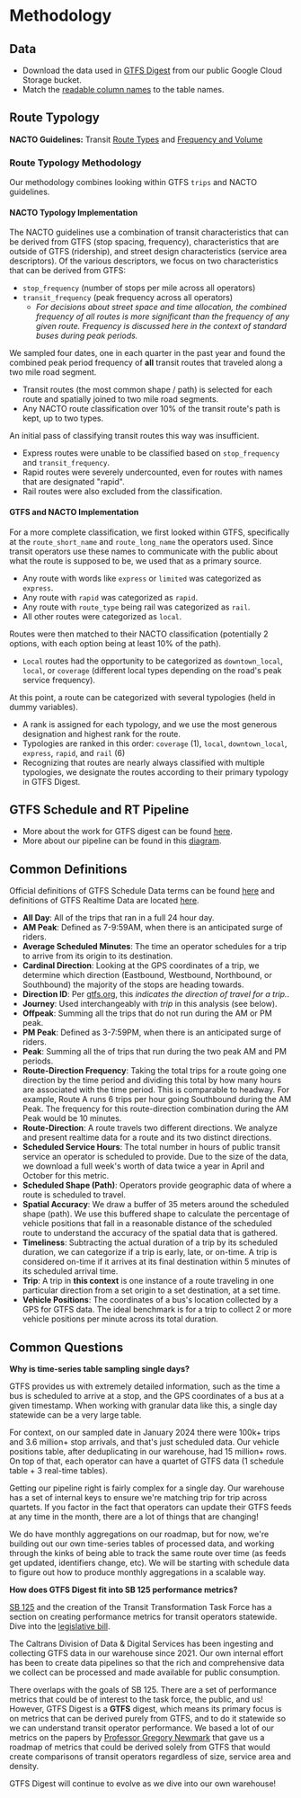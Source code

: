 # Methodology

## Data
* Download the data used in [GTFS Digest](https://console.cloud.google.com/storage/browser/calitp-publish-data-analysis) from our public Google Cloud Storage bucket. 
* Match the [readable column names](https://github.com/cal-itp/data-analyses/blob/main/gtfs_digest/readable.yml) to the table names.

## Route Typology
**NACTO Guidelines:** Transit [Route Types](https://nacto.org/publication/transit-street-design-guide/introduction/service-context/transit-route-types/) and 
[Frequency and Volume](https://nacto.org/publication/transit-street-design-guide/introduction/service-context/transit-frequency-volume/)

### Route Typology Methodology
Our methodology combines looking within GTFS `trips` and NACTO guidelines. 

#### NACTO Typology Implementation
The NACTO guidelines use a combination of transit characteristics that can be derived from GTFS (stop spacing, frequency), characteristics that are outside of GTFS (ridership), and street design characteristics (service area descriptors). Of the various descriptors, we focus on two characteristics that can be derived from GTFS:
* `stop_frequency` (number of stops per mile across all operators)
* `transit_frequency` (peak frequency across all operators)
   * *For decisions about street space and time allocation, the combined frequency of all routes is more significant than the frequency of any given route. Frequency is discussed here in the context of standard buses during peak periods.*

We sampled four dates, one in each quarter in the past year and found the combined peak period frequency of **all** transit routes that traveled along a two mile road segment.
* Transit routes (the most common shape / path) is selected for each route and spatially joined to two mile road segments.
* Any NACTO route classification over 10% of the transit route's path is kept, up to two types. 

An initial pass of classifying transit routes this way was insufficient. 
* Express routes were unable to be classified based on `stop_frequency` and `transit_frequency`.
* Rapid routes were severely undercounted, even for routes with names that are designated "rapid".
* Rail routes were also excluded from the classification.

#### GTFS and NACTO Implementation
For a more complete classification, we first looked within GTFS, specifically at the `route_short_name` and `route_long_name` the operators used. Since transit operators use these names to communicate with the public about what the route is supposed to be, we used that as a primary source.
* Any route with words like `express` or `limited` was categorized as `express`.
* Any route with `rapid` was categorized as `rapid`.
* Any route with `route_type` being rail was categorized as `rail`.
* All other routes were categorized as `local`.

Routes were then matched to their NACTO classification (potentially 2 options, with each option being at least 10% of the path). 
* `Local` routes had the opportunity to be categorized as `downtown_local`, `local`, or `coverage` (different local types depending on the road's peak service frequency). 

At this point, a route can be categorized with several typologies (held in dummy variables). 
* A rank is assigned for each typology, and we use the most generous designation and highest rank for the route.
* Typologies are ranked in this order: `coverage` (1), `local`, `downtown_local`, `express`, `rapid`, and `rail` (6)
* Recognizing that routes are nearly always classified with multiple typologies, we designate the routes according to their primary typology in GTFS Digest.

## GTFS Schedule and RT Pipeline
* More about the work for GTFS digest can be found [here](https://github.com/cal-itp/data-analyses/tree/main/gtfs_digest/).
* More about our pipeline can be found in this [diagram](https://github.com/cal-itp/data-analyses/tree/main/gtfs_funnel/README.md).

## Common Definitions
Official definitions of GTFS Schedule Data terms can be found [here](https://gtfs.org/schedule/reference/) and definitions of GTFS Realtime Data are located [here](https://gtfs.org/realtime/reference/).<br>
* <b>All Day</b>: All of the trips that ran in a full 24 hour day.
* <b>AM Peak</b>: Defined as 7-9:59AM, when there is an anticipated surge of riders.
* <b>Average Scheduled Minutes</b>: The time an operator schedules for a trip to arrive from its origin to its destination.
* <b>Cardinal Direction</b>: Looking at the GPS coordinates of a trip, we determine which direction (Eastbound, Westbound, Northbound, or Southbound) the majority of the stops are heading towards.
* <b>Direction ID</b>: Per [gtfs.org](https://gtfs.org/schedule/reference/), this <i>indicates the direction of travel for a trip.</i>.
* <b>Journey</b>: Used interchangeably with <i>trip</i> in this analysis (see below).
* <b>Offpeak</b>: Summing all the trips that do not run during the AM or PM peak.
* <b>PM Peak</b>: Defined as 3-7:59PM, when there is an anticipated surge of riders.
* <b>Peak</b>: Summing all the of trips that run during the two peak AM and PM periods.
* <b>Route-Direction Frequency</b>: Taking the total trips for a route going one direction by the time period and dividing this total by how many hours are associated with the time period. This is comparable to headway. For example, Route A runs 6 trips per hour going Southbound during the AM Peak. The frequency for this route-direction combination during the AM Peak would be 10 minutes.
* <b>Route-Direction</b>: A route travels two different directions. We analyze and present realtime data for a route and its two distinct directions.
* <b>Scheduled Service Hours</b>: The total number in hours of public transit service an operator is scheduled to provide. Due to the size of the data, we download a full week's worth of data twice a year in April and October for this metric.
* <b>Scheduled Shape (Path)</b>: Operators provide geographic data of where a route is scheduled to travel.
* <b>Spatial Accuracy</b>: We draw a buffer of 35 meters around the scheduled shape (path). We use this buffered shape to calculate the percentage of vehicle positions that fall in a reasonable distance of the scheduled route to understand the accuracy of the spatial data that is gathered.
* <b>Timeliness</b>: Subtracting the actual duration of a trip by its scheduled duration, we can categorize if a trip is early, late, or on-time. A trip is considered on-time if it arrives at its final destination within 5 minutes of its scheduled arrival time.
* <b>Trip</b>: A trip in <b>this context</b> is one instance of a route traveling in one particular direction from a set origin to a set destination, at a set time.
* <b>Vehicle Positions</b>: The coordinates of a bus's location collected by a GPS for GTFS data. The ideal benchmark is for a trip to collect 2 or more vehicle positions per minute across its total duration.

## Common Questions

**Why is time-series table sampling single days?**

GTFS provides us with extremely detailed information, such as the time a bus is scheduled to arrive at a stop, and the GPS coordinates of a bus at a given timestamp. When working with granular data like this, a single day statewide can be a very large table.

For context, on our sampled date in January 2024 there were 100k+ trips and 3.6 million+ stop arrivals, and that's just scheduled data. Our vehicle positions table, after deduplicating in our warehouse, had 15 million+ rows. On top of that, each operator can have a quartet of GTFS data (1 schedule table + 3 real-time tables).

Getting our pipeline right is fairly complex for a single day. Our warehouse has a set of internal keys to ensure we're matching trip for trip across quartets. If you factor in the fact that operators can update their GTFS feeds at any time in the month, there are a lot of things that are changing!

We do have monthly aggregations on our roadmap, but for now, we're building out our own time-series tables of processed data, and working through the kinks of being able to track the same route over time (as feeds get updated, identifiers change, etc). We will be starting with schedule data to figure out how to produce monthly aggregations in a scalable way.

**How does GTFS Digest fit into SB 125 performance metrics?**

[SB 125](https://calsta.ca.gov/subject-areas/sb125-transit-program) and the creation of the Transit Transformation Task Force has a section on creating performance metrics for transit operators statewide. Dive into the [legislative bill](https://legiscan.com/CA/text/SB125/id/2831757).

The Caltrans Division of Data & Digital Services has been ingesting and collecting GTFS data in our warehouse since 2021. Our own internal effort has been to create data pipelines so that the rich and comprehensive data we collect can be processed and made available for public consumption. 

There overlaps with the goals of SB 125. There are a set of performance metrics that could be of interest to the task force, the public, and us! However, GTFS Digest is a **GTFS** digest, which means its primary focus is on metrics that can be derived purely from GTFS, and to do it statewide so we can understand transit operator performance. We based a lot of our metrics on the papers by [Professor Gregory Newmark](https://www.morgan.edu/sap/gregory-newmark) that gave us a roadmap of metrics that could be derived solely from GTFS that would create comparisons of transit operators regardless of size, service area and density. 

GTFS Digest will continue to evolve as we dive into our own warehouse!